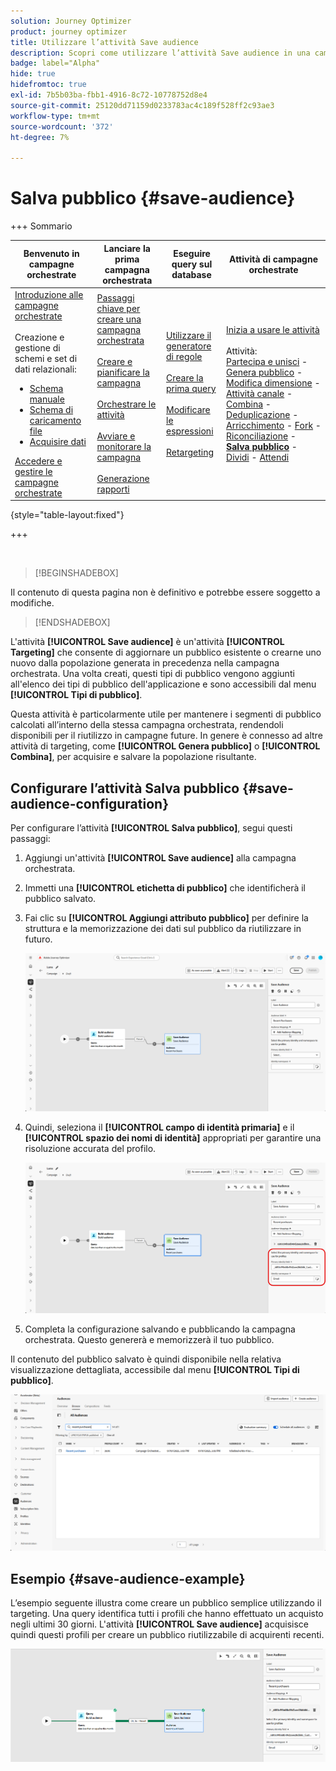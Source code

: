 ```yaml
---
solution: Journey Optimizer
product: journey optimizer
title: Utilizzare l’attività Save audience
description: Scopri come utilizzare l’attività Save audience in una campagna orchestrata
badge: label="Alpha"
hide: true
hidefromtoc: true
exl-id: 7b5b03ba-fbb1-4916-8c72-10778752d8e4
source-git-commit: 25120dd71159d0233783ac4c189f528ff2c93ae3
workflow-type: tm+mt
source-wordcount: '372'
ht-degree: 7%

---
```


# Salva pubblico {#save-audience}

+++ Sommario

| Benvenuto in campagne orchestrate | Lanciare la prima campagna orchestrata | Eseguire query sul database | Attività di campagne orchestrate |
|---|---|---|---|
| [Introduzione alle campagne orchestrate](../gs-orchestrated-campaigns.md)<br/><br/>Creazione e gestione di schemi e set di dati relazionali:</br> <ul><li>[Schema manuale](../manual-schema.md)</li><li>[Schema di caricamento file](../file-upload-schema.md)</li><li>[Acquisire dati](../ingest-data.md)</li></ul>[Accedere e gestire le campagne orchestrate](../access-manage-orchestrated-campaigns.md) | [Passaggi chiave per creare una campagna orchestrata](../gs-campaign-creation.md)<br/><br/>[Creare e pianificare la campagna](../create-orchestrated-campaign.md)<br/><br/>[Orchestrare le attività](../orchestrate-activities.md)<br/><br/>[Avviare e monitorare la campagna](../start-monitor-campaigns.md)<br/><br/>[Generazione rapporti](../reporting-campaigns.md) | [Utilizzare il generatore di regole](../orchestrated-rule-builder.md)<br/><br/>[Creare la prima query](../build-query.md)<br/><br/>[Modificare le espressioni](../edit-expressions.md)<br/><br/>[Retargeting](../retarget.md) | [Inizia a usare le attività](about-activities.md)<br/><br/>Attività:<br/>[Partecipa e unisci](and-join.md) - [Genera pubblico](build-audience.md) - [Modifica dimensione](change-dimension.md) - [Attività canale](channels.md) - [Combina](combine.md) - [Deduplicazione](deduplication.md) - [Arricchimento](enrichment.md) - [Fork](fork.md) - [Riconciliazione](reconciliation.md) - <b>[Salva pubblico](save-audience.md)</b> - [Dividi](split.md) - [Attendi](wait.md) |

{style="table-layout:fixed"}

+++

<br/>

>[!BEGINSHADEBOX]

Il contenuto di questa pagina non è definitivo e potrebbe essere soggetto a modifiche.

>[!ENDSHADEBOX]

L&#39;attività **[!UICONTROL Save audience]** è un&#39;attività **[!UICONTROL Targeting]** che consente di aggiornare un pubblico esistente o crearne uno nuovo dalla popolazione generata in precedenza nella campagna orchestrata. Una volta creati, questi tipi di pubblico vengono aggiunti all&#39;elenco dei tipi di pubblico dell&#39;applicazione e sono accessibili dal menu **[!UICONTROL Tipi di pubblico]**.

Questa attività è particolarmente utile per mantenere i segmenti di pubblico calcolati all’interno della stessa campagna orchestrata, rendendoli disponibili per il riutilizzo in campagne future. In genere è connesso ad altre attività di targeting, come **[!UICONTROL Genera pubblico]** o **[!UICONTROL Combina]**, per acquisire e salvare la popolazione risultante.

## Configurare l’attività Salva pubblico {#save-audience-configuration}

Per configurare l’attività **[!UICONTROL Salva pubblico]**, segui questi passaggi:

1. Aggiungi un&#39;attività **[!UICONTROL Save audience]** alla campagna orchestrata.

1. Immetti una **[!UICONTROL etichetta di pubblico]** che identificherà il pubblico salvato.

1. Fai clic su **[!UICONTROL Aggiungi attributo pubblico]** per definire la struttura e la memorizzazione dei dati sul pubblico da riutilizzare in futuro.

   ![](../assets/save-audience-1.png)

1. Quindi, seleziona il **[!UICONTROL campo di identità primaria]** &#x200B;e il **[!UICONTROL spazio dei nomi di identità]** appropriati per garantire una risoluzione accurata del profilo.

   ![](../assets/save-audience-2.png)

1. Completa la configurazione salvando e pubblicando la campagna orchestrata. Questo genererà e memorizzerà il tuo pubblico.

Il contenuto del pubblico salvato è quindi disponibile nella relativa visualizzazione dettagliata, accessibile dal menu **[!UICONTROL Tipi di pubblico]**.

![](../assets/save-audience-3.png)

## Esempio {#save-audience-example}

L’esempio seguente illustra come creare un pubblico semplice utilizzando il targeting. Una query identifica tutti i profili che hanno effettuato un acquisto negli ultimi 30 giorni. L&#39;attività **[!UICONTROL Save audience]** acquisisce quindi questi profili per creare un pubblico riutilizzabile di acquirenti recenti.

![](../assets/save-audience-4.png)

